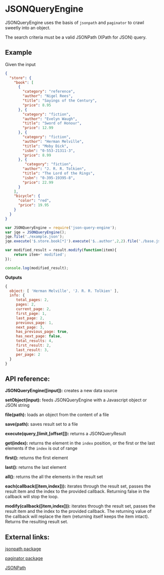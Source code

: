 # JSONQueryEngine
JSONQueryEngine uses the basis of `jsonpath` and `paginator` to crawl sweetly into an object.

The search criteria must be a valid JSONPath (XPath for JSON) query.

## Example
Given the input

```json
{
  "store": {
    "book": [
      {
        "category": "reference",
        "author": "Nigel Rees",
        "title": "Sayings of the Century",
        "price": 8.95
      }, {
        "category": "fiction",
        "author": "Evelyn Waugh",
        "title": "Sword of Honour",
        "price": 12.99
      }, {
        "category": "fiction",
        "author": "Herman Melville",
        "title": "Moby Dick",
        "isbn": "0-553-21311-3",
        "price": 8.99
      }, {
         "category": "fiction",
        "author": "J. R. R. Tolkien",
        "title": "The Lord of the Rings",
        "isbn": "0-395-19395-8",
        "price": 22.99
      }
    ],
    "bicycle": {
      "color": "red",
      "price": 19.95
    }
  }
}
```

```javascript
var JSONQueryEngine = require('json-query-engine');
var jqe = JSONQueryEngine();
jqe.file('./example.json');
jqe.execute('$.store.book[*]').execute('$..author',2,2).file('./base.json');

var modified_result = result.modify(function(item){
    return item+' modified';
});

console.log(modified_result);
```

**Outputs**

```javascript
{
  object: [ 'Herman Melville', 'J. R. R. Tolkien' ],
  info: {
     total_pages: 2,
     pages: 2,
     current_page: 2,
     first_page: 1,
     last_page: 2,
     previous_page: 1,
     next_page: 3,
     has_previous_page: true,
     has_next_page: false,
     total_results: 4,
     first_result: 2,
     last_result: 3,
     per_page: 2
  }
}
```

## API reference:

**JSONQueryEngine([input]):** creates a new data source

**setObject(input):** feeds JSONQueryEngine with a Javascript object or JSON string

**file(path):** loads an object from the content of a file

**save(path):** saves result set to a file

**execute(query,[limit,[offset]]):** returns a JSONQueryResult

**get(index):** returns the element in the `index` position, or the first or the last elements if the `index` is out of range

**first():** returns the first element

**last():** returns the last element

**all():** returns the all the elements in the result set

**each(callback([item,index])):** iterates through the result set, passes the result item and the index to the provided callback.
Returning false in the callback will stop the loop.

**modify(callback([item,index])):** iterates through the result set, passes the result item and the index to the provided callback.
The returning value of the callback will replace the item (returning itself keeps the item intact). Returns the resulting result set.

## External links:

[jsonpath package](https://www.npmjs.com/package/jsonpath)

[paginator package](https://www.npmjs.com/package/paginator)

[JSONPath](http://goessner.net/articles/JsonPath/)
